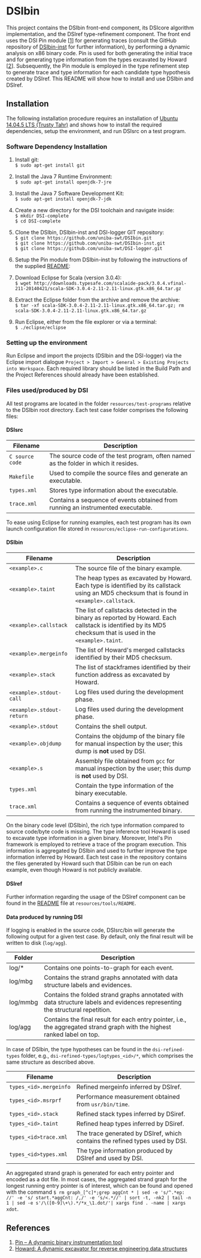 # DSIbin

This project contains the DSIbin front-end component, its DSIcore algorithm implementation, and the DSIref type-refinement component.
The front end uses the DSI Pin module [[1]] for generating traces (consult the GitHub repository of [DSIbin-inst](https://github.com/uniba-swt/DSIbin-inst) for further information), by performing a dynamic analysis on x86 binary code.
Pin is used for both generating the initial trace and for generating type information from the types excavated by Howard [[2]].
Subsequently, the Pin module is employed in the type refinement step to generate trace and type information for each candidate type hypothesis created by DSIref.
This README will show how to install and use DSIbin and DSIref.


## Installation

The following installation procedure requires an installation of [Ubuntu 14.04.5 LTS (Trusty Tahr)](http://releases.ubuntu.com/14.04/) and shows how to install the required dependencies, setup the environment, and run DSIsrc on a test program.

### Software Dependency Installation

1. Install git:  
`$ sudo apt-get install git`

2. Install the Java 7 Runtime Environment:  
`$ sudo apt-get install openjdk-7-jre`

3. Install the Java 7 Software Development Kit:  
`$ sudo apt-get install openjdk-7-jdk`

4. Create a new directory for the DSI toolchain and navigate inside:  
`$ mkdir DSI-complete`  
`$ cd DSI-complete`

5. Clone the DSIbin, DSIbin-inst and DSI-logger GIT repository:  
`$ git clone https://github.com/uniba-swt/DSIbin.git`  
`$ git clone https://github.com/uniba-swt/DSIbin-inst.git`  
`$ git clone https://github.com/uniba-swt/DSI-logger.git`

6. Setup the Pin module from DSIbin-inst by following the instructions of the supplied [README](https://github.com/uniba-swt/DSIbin-inst/blob/master/README.md):

8. Download Eclipse for Scala (version 3.0.4):  
`$ wget http://downloads.typesafe.com/scalaide-pack/3.0.4.vfinal-211-20140421/scala-SDK-3.0.4-2.11-2.11-linux.gtk.x86_64.tar.gz`

9. Extract the Eclipse folder from the archive and remove the archive:  
`$ tar -xf scala-SDK-3.0.4-2.11-2.11-linux.gtk.x86_64.tar.gz;
rm scala-SDK-3.0.4-2.11-2.11-linux.gtk.x86_64.tar.gz`

10. Run Eclipse, either from the file explorer or via a terminal:  
`$ ./eclipse/eclipse`


### Setting up the environment
Run Eclipse and import the projects (DSIbin and the DSI-logger) via the Eclipse import dialogue `Project > Import > General > Existing Projects into Workspace`. Each required library should be listed in the Build Path and the Project References should already have been established.


### Files used/produced by DSI
All test programs are located in the folder `resources/test-programs` relative to the DSIbin root directory. Each test case folder comprises the following files:

#### DSIsrc

| Filename | Description |
| ------------- |-------------|
| `C source code` | The source code of the test program, often named as the folder in which it resides.  |
| `Makefile` | Used to compile the source files and generate an executable. |
| `types.xml` | Stores type information about the executable. |
| `trace.xml` | Contains a sequence of events obtained from running an instrumented  executable. |

To ease using Eclipse for running examples, each test program has its own launch configuration file stored in `resources/eclipse-run-configurations`.


#### DSIbin

| Filename | Description |
| ------------- |-------------|
| `<example>.c` | The source file of the binary example. |
| `<example>.taint` | The heap types as excavated by Howard. Each type is identified by its  callstack using an MD5 checksum that is found in `<example>.callstack`.|
| `<example>.callstack` | The list of callstacks detected in the binary as reported by Howard. Each  callstack is identified by its MD5 checksum that is used in the `<example>.taint`.|
| `<example>.mergeinfo` | The list of Howard's merged callstacks identified by their MD5 checksum. |
| `<example>.stack` | The list of stackframes identified by their function address as excavated by  Howard.|
| `<example>.stdout-call` | Log files used during the development phase. |
| `<example>.stdout-return` | Log files used during the development phase. |
| `<example>.stdout` | Contains the shell output. |
| `<example>.objdump` | Contains the objdump of the binary file for manual inspection by the user; this dump is **not** used by DSI.|
| `<example>.s` | Assembly file obtained from `gcc` for manual inspection by the user; this dump is **not** used  by DSI. |
| `types.xml` | Contain the type information of the binary executable. |
| `trace.xml` | Contains a sequence of events obtained from running the instrumented binary. |


On the binary code level (DSIbin), the rich type information compared to source code/byte code is missing.
The type inference tool Howard is used to excavate type information in a given binary.
Moreover, Intel's Pin framework is employed to retrieve a trace of the program execution.
This information is aggregated by DSIbin and used to further improve the type information inferred by Howard.
Each test case in the repository contains the files generated by Howard such that DSIbin can be run on each example, even though Howard is not publicly available. 


#### DSIref
Further information regarding the usage of the DSIref component can be found in the [README](https://github.com/uniba-swt/DSIbin/blob/master/resources/tools/README.md) file at `resources/tools/README`.


#### Data produced by running DSI

If logging is enabled in the source code, DSIsrc/bin will generate the following output for a given test case. By default, only the final result will be written to disk (`log/agg`).

| Folder | Description |
| ------------- |-------------|
| log/* | Contains one points-to-graph for each event.
| log/mbg | Contains the strand graphs annotated with data structure labels and evidences.|
| log/mmbg | Contains the folded strand graphs annotated with data structure labels and evidences representing the structural repetition.|
| log/agg | Contains the final result for each entry pointer, i.e., the aggregated strand graph with the highest ranked label on top.|

In case of DSIbin, the type hypotheses can be found in the `dsi-refined-types` folder, e.g., `dsi-refined-types/logtypes_<id>/*`, which comprises the same structure as described above.

| Filename | Description |
| ------------- |-------------|
| `types_<id>.mergeinfo` | Refined mergeinfo inferred by DSIref. |
| `types_<id>.msrprf` | Performance measurement obtained from `usr/bin/time`. |
| `types_<id>.stack` | Refined stack types inferred by DSiref. |
| `types_<id>.taint` | Refined heap types inferred by DSiref. |
| `types_<id>trace.xml` | The trace generated by DSIref, which contains the refined types used by DSI. |
| `types_<id>types.xml` | The type information produced by DSIref and used by DSI. |


An aggregated strand graph is generated for each entry pointer and encoded as a dot file.
In most cases, the aggregated strand graph for the longest running entry pointer is of interest, which can be found and opened with the command `$ rm graph_[^c]*;grep aggCnt * | sed -e 's/^.*ep: //' -e 's/ start.*aggCnt: /,/' -e 's/<.*//' | sort -t, -nk2 | tail -n 1 | sed -e s'/\([0-9]\+\).*/*x_\1.dot/'| xargs find . -name | xargs xdot`.


## References
1. [Pin – A dynamic binary instrumentation tool][1]
2. [Howard: A dynamic excavator for reverse engineering data structures][2]

[1]:https://software.intel.com/en-us/articles/pin-a-dynamic-binary-instrumentation-tool
[2]:https://www.isoc.org/isoc/conferences/ndss/11/pdf/5_1.pdf




